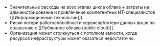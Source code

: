 - Значительные расходы на всех этапах цикла облака + затраты на администрирование и привлечение компетентных ИТ-специалистов ([[Информационные технологии]]).
- Риски потери работоспособности сервисов/потери данных выше по сравнению с [[Публичное облако (public cloud)]].
- Организация может столкнуться с потолком емкости, когда ресурсов инфраструктуры может оказаться недостаточно.